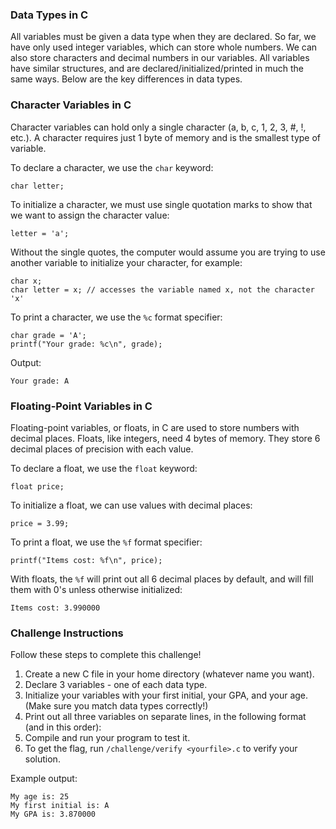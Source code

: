 ### Data Types in C
All variables must be given a data type when they are declared. 
So far, we have only used integer variables, which can store whole numbers. 
We can also store characters and decimal numbers in our variables. 
All variables have similar structures, and are declared/initialized/printed in much the same ways.
Below are the key differences in data types.

### Character Variables in C
Character variables can hold only a single character (a, b, c, 1, 2, 3, #, !, etc.).
A character requires just 1 byte of memory and is the smallest type of variable.

To declare a character, we use the `char` keyword:
```
char letter;
```

To initialize a character, we must use single quotation marks to show that we want to assign the character value:
```
letter = 'a';
```

Without the single quotes, the computer would assume you are trying to use another variable to initialize your character, for example:
```
char x;
char letter = x; // accesses the variable named x, not the character 'x'
```

To print a character, we use the `%c` format specifier:
```
char grade = 'A';
printf("Your grade: %c\n", grade);
```

Output:
```
Your grade: A
```

### Floating-Point Variables in C
Floating-point variables, or floats, in C are used to store numbers with decimal places. 
Floats, like integers, need 4 bytes of memory. 
They store 6 decimal places of precision with each value.

To declare a float, we use the `float` keyword:
```
float price;
```

To initialize a float, we can use values with decimal places:
```
price = 3.99;
```

To print a float, we use the `%f` format specifier:
```
printf("Items cost: %f\n", price);
```

With floats, the `%f` will print out all 6 decimal places by default, and will fill them with 0's unless otherwise initialized:
```
Items cost: 3.990000
```

### Challenge Instructions
Follow these steps to complete this challenge!

1. Create a new C file in your home directory (whatever name you want).
2. Declare 3 variables - one of each data type.
3. Initialize your variables with your first initial, your GPA, and your age. (Make sure you match data types correctly!)
3. Print out all three variables on separate lines, in the following format (and in this order):
4. Compile and run your program to test it.
5. To get the flag, run `/challenge/verify <yourfile>.c` to verify your solution.

Example output:
```
My age is: 25
My first initial is: A
My GPA is: 3.870000
```

